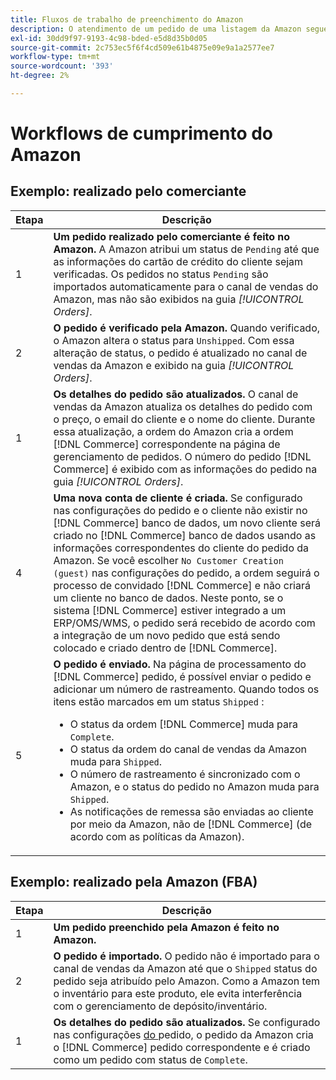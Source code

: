 ```yaml
---
title: Fluxos de trabalho de preenchimento do Amazon
description: O atendimento de um pedido de uma listagem da Amazon segue uma sequência específica desde o envio do pedido até o envio.
exl-id: 30dd9f97-9193-4c98-bded-e5d8d35b0d05
source-git-commit: 2c753ec5f6f4cd509e61b4875e09e9a1a2577ee7
workflow-type: tm+mt
source-wordcount: '393'
ht-degree: 2%

---
```


# Workflows de cumprimento do Amazon

## Exemplo: realizado pelo comerciante

| Etapa | Descrição |
|----|----|
| 1 | **Um pedido realizado pelo comerciante é feito no Amazon.** A Amazon atribui um status de  `Pending` até que as informações do cartão de crédito do cliente sejam verificadas. Os pedidos no status `Pending` são importados automaticamente para o canal de vendas do Amazon, mas não são exibidos na guia _[!UICONTROL Orders]_. |
| 2 | **O pedido é verificado pela Amazon.** Quando verificado, o Amazon altera o status para  `Unshipped`. Com essa alteração de status, o pedido é atualizado no canal de vendas da Amazon e exibido na guia _[!UICONTROL Orders]_. |
| 1 | **Os detalhes do pedido são atualizados.** O canal de vendas da Amazon atualiza os detalhes do pedido com o preço, o email do cliente e o nome do cliente. Durante essa atualização, a ordem do Amazon cria a ordem [!DNL Commerce] correspondente na página de gerenciamento de pedidos. O número do pedido [!DNL Commerce] é exibido com as informações do pedido na guia _[!UICONTROL Orders]_. |
| 4 | **Uma nova conta de cliente é criada.** Se configurado nas configurações do pedido e o cliente não existir no  [!DNL Commerce] banco de dados, um novo cliente será criado no  [!DNL Commerce] banco de dados usando as informações correspondentes do cliente do pedido da Amazon. Se você escolher `No Customer Creation (guest)` nas configurações do pedido, a ordem seguirá o processo de convidado [!DNL Commerce] e não criará um cliente no banco de dados. Neste ponto, se o sistema [!DNL Commerce] estiver integrado a um ERP/OMS/WMS, o pedido será recebido de acordo com a integração de um novo pedido que está sendo colocado e criado dentro de [!DNL Commerce]. |
| 5 | **O pedido é enviado.** Na página de processamento do  [!DNL Commerce] pedido, é possível enviar o pedido e adicionar um número de rastreamento. Quando todos os itens estão marcados em um status `Shipped` :<ul><li>O status da ordem [!DNL Commerce] muda para `Complete`.</li><li>O status da ordem do canal de vendas da Amazon muda para `Shipped`.</li><li>O número de rastreamento é sincronizado com o Amazon, e o status do pedido no Amazon muda para `Shipped`.</li><li>As notificações de remessa são enviadas ao cliente por meio da Amazon, não de [!DNL Commerce] (de acordo com as políticas da Amazon). |

## Exemplo: realizado pela Amazon (FBA)

| Etapa | Descrição |
|---|---|
| 1 | **Um pedido preenchido pela Amazon é feito no Amazon.** |
| 2 | **O pedido é importado.** O pedido não é importado para o canal de vendas da Amazon até que o  `Shipped` status do pedido seja atribuído pelo Amazon. Como a Amazon tem o inventário para este produto, ele evita interferência com o gerenciamento de depósito/inventário. |
| 1 | **Os detalhes do pedido são atualizados.** Se configurado nas configurações [ do ](./order-settings.md)pedido, o pedido da Amazon cria o  [!DNL Commerce] pedido correspondente e é criado como um pedido com status de  `Complete`. |
